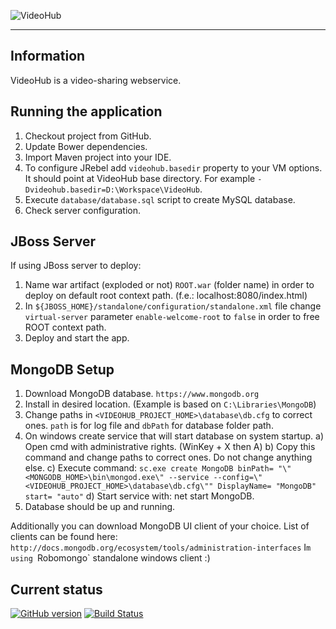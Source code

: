 ![VideoHub](http://i.imgur.com/4Rcmqxn.png)

***

## Information
VideoHub is a video-sharing webservice.

## Running the application
1. Checkout project from GitHub.
2. Update Bower dependencies.
3. Import Maven project into your IDE.
4. To configure JRebel add `videohub.basedir` property to your VM options. It should point at VideoHub base directory. For example `-Dvideohub.basedir=D:\Workspace\VideoHub`.
5. Execute `database/database.sql` script to create MySQL database.
5. Check server configuration.

## JBoss Server
If using JBoss server to deploy:

1. Name war artifact (exploded or not) `ROOT.war` (folder name) in order to deploy on default root context path. (f.e.: localhost:8080/index.html)
2. In `${JBOSS_HOME}/standalone/configuration/standalone.xml` file change `virtual-server` parameter `enable-welcome-root` to `false` in order to free ROOT context path.
3. Deploy and start the app.

## MongoDB Setup
1. Download MongoDB database. `https://www.mongodb.org`
2. Install in desired location. (Example is based on `C:\Libraries\MongoDB`)
3. Change paths in `<VIDEOHUB_PROJECT_HOME>\database\db.cfg` to correct ones. `path` is for log file and `dbPath` for database folder path.
3. On windows create service that will start database on system startup.
    a) Open cmd with administrative rights. (WinKey + X then A)
    b) Copy this command and change paths to correct ones. Do not change anything else.
    c) Execute command: `sc.exe create MongoDB binPath= "\"<MONGODB_HOME>\bin\mongod.exe\" --service --config=\"<VIDEOHUB_PROJECT_HOME>\database\db.cfg\"" DisplayName= "MongoDB" start= "auto"`
    d) Start service with: net start MongoDB.
4. Database should be up and running.

Additionally you can download MongoDB UI client of your choice. List of clients can be found here: `http://docs.mongodb.org/ecosystem/tools/administration-interfaces`
I`m using `Robomongo` standalone windows client :)

## Current status
[![GitHub version](https://badge.fury.io/gh/maciaszczykm%2FVideoHub.svg)](http://badge.fury.io/gh/maciaszczykm%2FVideoHub)
[![Build Status](https://travis-ci.org/maciaszczykm/VideoHub.svg)](https://travis-ci.org/maciaszczykm/VideoHub)